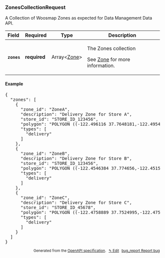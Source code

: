 <!--- This is a generated file, do not edit! -->
<!--- [START woosmap_http_schema_woosmap-platform-api-reference_zonescollectionrequest] -->
<h3 class="schema-object" id="Woosmap Platform API Reference_ZonesCollectionRequest">ZonesCollectionRequest</h3>

A Collection of Woosmap Zones as expected for Data Management Data API.

| Field                                                                                                     | Required     | Type                                                               | Description                                                                                                                                                 |
| :-------------------------------------------------------------------------------------------------------- | ------------ | ------------------------------------------------------------------ | ----------------------------------------------------------------------------------------------------------------------------------------------------------- |
| <h4 id="ZonesCollectionRequest-zones" class="add-link schema-object-property-key"><code>zones</code></h4> | **required** | Array&lt;[Zone](<#Woosmap Platform API Reference_Zone> "Zone")&gt; | <div class="ref-property-description"><p>The Zones collection</p><p>See <a href="#Woosmap Platform API Reference_Zone">Zone</a> for more information.</div> |

<h4 class="schema-object-example" id="Woosmap Platform API Reference_ZonesCollectionRequest-example">Example</h4>

<pre class="notranslate lang-json prettyprint">{
  "zones": [
    {
      "zone_id": "ZoneA",
      "description": "Delivery Zone for Store A",
      "store_id": "STORE_ID_123456",
      "polygon": "POLYGON ((-122.496116 37.7648181,-122.4954079 37.751518,-122.4635648 37.7530788,-122.4618481 37.7514501,-122.4601315 37.7521288,-122.4565266 37.7513144,-122.4540375 37.7566755,-122.4528359 37.7583041,-122.4515485 37.7595934,-122.4546384 37.774656,-122.4718903 37.7731635,-122.472577 37.772485,-122.4755811 37.7725529,-122.4791001 37.7723493,-122.4793576 37.7713995,-122.4784993 37.769839,-122.4783276 37.7680071,-122.4774693 37.766718,-122.4772118 37.7652931,-122.496116 37.7648181))",
      "types": [
        "delivery"
      ]
    },
    {
      "zone_id": "ZoneB",
      "description": "Delivery Zone for Store B",
      "store_id": "STORE_ID_123456",
      "polygon": "POLYGON ((-122.4546384 37.774656,-122.4515485 37.7595934,-122.4354306 37.7602172,-122.4333707 37.7512596,-122.423071 37.7511239,-122.4242726 37.7687665,-122.4259893 37.7691736,-122.4289075 37.7732444,-122.4306241 37.7850483,-122.4472753 37.7830133,-122.445902 37.7759581,-122.4546384 37.774656))",
      "types": [
        "delivery"
      ]
    },
    {
      "zone_id": "ZoneC",
      "description": "Delivery Zone for Store C",
      "store_id": "STORE_ID_45678",
      "polygon": "POLYGON ((-122.4758889 37.7524995,-122.4751594 37.7321718,-122.4688079 37.7299995,-122.4648597 37.7261979,-122.4519851 37.7228035,-122.4483802 37.7215815,-122.4458053 37.726741,-122.4365356 37.7310857,-122.4315574 37.7324433,-122.4246909 37.7312214,-122.4219444 37.731493,-122.423071 37.7511239,-122.4333707 37.7512596,-122.4354306 37.7602172,-122.4515485 37.7595934,-122.4528628 37.7582744,-122.4540375 37.7566755,-122.4565266 37.7513144,-122.4601315 37.7521288,-122.4618481 37.7514501,-122.4635648 37.7530788,-122.4758889 37.7524995))",
      "types": [
        "delivery"
      ]
    }
  ]
}</pre>

<p style="text-align: right; font-size: smaller;">Generated from the <a data-label="openapi-github" href="https://github.com/woosmap/openapi-specification" title="Woosmap OpenAPI Specification" class="external">OpenAPI specification</a>.
<a data-label="openapi-github-woosmap-http-schema-woosmap-platform-api-reference-zonescollectionrequest" data-action="edit" style="margin-left: 5px;" href="https://github.com/woosmap/openapi-specification/blob/main/specification/schemas/Woosmap Platform API Reference_ZonesCollectionRequest.yml" title="Edit on GitHub">✎ Edit</a>
<a data-label="openapi-github-woosmap-http-schema-woosmap-platform-api-reference-zonescollectionrequest" data-action="bug" style="margin-left: 5px;" href="https://github.com/woosmap/openapi-specification/issues/new?assignees=&labels=type%3A+bug%2C+triage+me&template=bug_report.md&title=[schemas] Bug - Woosmap Platform API Reference_ZonesCollectionRequest" title="File bug for schemas on GitHub"><span class="material-icons">bug_report</span> Report bug</a>
</p>

<!--- [END woosmap_http_schema_woosmap-platform-api-reference_zonescollectionrequest] -->
